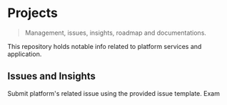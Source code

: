 # Projects

> Management, issues, insights, roadmap and documentations.

This repository holds notable info related to platform services and application.

## Issues and Insights

Submit platform's related issue using the provided issue template. Exam
